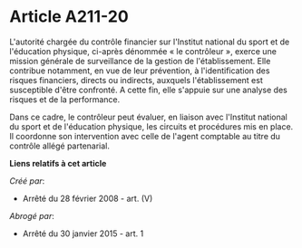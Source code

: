 # Article A211-20

L'autorité chargée du contrôle financier sur l'Institut national du sport et de l'éducation physique, ci-après dénommée « le
contrôleur », exerce une mission générale de surveillance de la gestion de l'établissement. Elle contribue notamment, en vue
de leur prévention, à l'identification des risques financiers, directs ou indirects, auxquels l'établissement est susceptible
d'être confronté. A cette fin, elle s'appuie sur une analyse des risques et de la performance.

Dans ce cadre, le contrôleur peut évaluer, en liaison avec l'Institut national du sport et de l'éducation physique, les
circuits et procédures mis en place. Il coordonne son intervention avec celle de l'agent comptable au titre du contrôle
allégé partenarial.

**Liens relatifs à cet article**

_Créé par_:

  - Arrêté du 28 février 2008 - art. (V)

_Abrogé par_:

  - Arrêté du 30 janvier 2015 - art. 1
